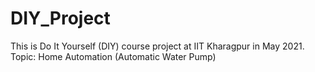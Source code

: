 # DIY_Project
This is Do It Yourself (DIY) course project at IIT Kharagpur in May 2021.
Topic: Home Automation (Automatic Water Pump)
